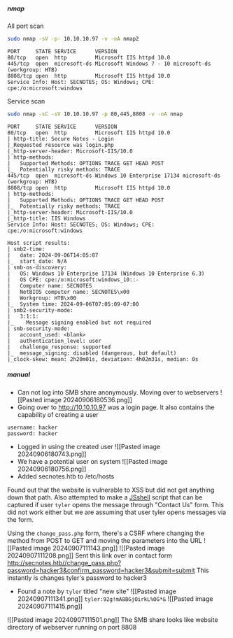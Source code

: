 ##### nmap

All port scan
```bash
sudo nmap -sV -p- 10.10.10.97 -v -oA nmap2
```
```
PORT     STATE SERVICE      VERSION
80/tcp   open  http         Microsoft IIS httpd 10.0
445/tcp  open  microsoft-ds Microsoft Windows 7 - 10 microsoft-ds (workgroup: HTB)
8808/tcp open  http         Microsoft IIS httpd 10.0
Service Info: Host: SECNOTES; OS: Windows; CPE: cpe:/o:microsoft:windows
```

Service scan
```bash
sudo nmap -sC -sV 10.10.10.97 -p 80,445,8808 -v -oA nmap
```
```
PORT     STATE SERVICE      VERSION
80/tcp   open  http         Microsoft IIS httpd 10.0
| http-title: Secure Notes - Login
|_Requested resource was login.php
|_http-server-header: Microsoft-IIS/10.0
| http-methods: 
|   Supported Methods: OPTIONS TRACE GET HEAD POST
|_  Potentially risky methods: TRACE
445/tcp  open  microsoft-ds Windows 10 Enterprise 17134 microsoft-ds (workgroup: HTB)
8808/tcp open  http         Microsoft IIS httpd 10.0
| http-methods: 
|   Supported Methods: OPTIONS TRACE GET HEAD POST
|_  Potentially risky methods: TRACE
|_http-server-header: Microsoft-IIS/10.0
|_http-title: IIS Windows
Service Info: Host: SECNOTES; OS: Windows; CPE: cpe:/o:microsoft:windows

Host script results:
| smb2-time: 
|   date: 2024-09-06T14:05:07
|_  start_date: N/A
| smb-os-discovery: 
|   OS: Windows 10 Enterprise 17134 (Windows 10 Enterprise 6.3)
|   OS CPE: cpe:/o:microsoft:windows_10::-
|   Computer name: SECNOTES
|   NetBIOS computer name: SECNOTES\x00
|   Workgroup: HTB\x00
|_  System time: 2024-09-06T07:05:09-07:00
| smb2-security-mode: 
|   3:1:1: 
|_    Message signing enabled but not required
| smb-security-mode: 
|   account_used: <blank>
|   authentication_level: user
|   challenge_response: supported
|_  message_signing: disabled (dangerous, but default)
|_clock-skew: mean: 2h20m01s, deviation: 4h02m31s, median: 0s
```

##### manual

- Can not log into SMB share anonymously. Moving over to webservers
![[Pasted image 20240906180536.png]]
- Going over to http://10.10.10.97 was a login page. It also contains the capability of creating a user
```
username: hacker
password: hacker
```
- Logged in using the created user 
![[Pasted image 20240906180743.png]]
- We have a potential user on system
![[Pasted image 20240906180756.png]]
- Added secnotes.htb to /etc/hosts

Found out that the website is vulnerable to XSS but did not get anything down that path. Also attempted to make a [JSshell](https://github.com/Den1al/JSShell) script that can be captured if user `tyler` opens the message through "Contact Us" form. This did not work either but we are assuming that user tyler opens messages via the form. 

Using the `change_pass.php` form, there's a CSRF where changing the method from POST to GET and moving the parameters into the URL
![[Pasted image 20240907111143.png]]
![[Pasted image 20240907111208.png]]
Sent this link over in contact form
http://secnotes.htb//change_pass.php?password=hacker3&confirm_password=hacker3&submit=submit
This instantly is changes tyler's password to hacker3

- Found a note by `tyler` titled "new site"
![[Pasted image 20240907111341.png]]
`tyler:92g!mA8BGjOirkL%OG*&`
![[Pasted image 20240907111415.png]]

![[Pasted image 20240907111501.png]]
The SMB share looks like website directory of webserver running on port 8808